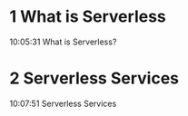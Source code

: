 
# 1 What is Serverless
10:05:31 What is Serverless?


# 2 Serverless Services
10:07:51 Serverless Services
